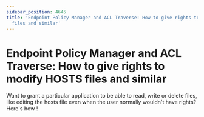 ```yaml
---
sidebar_position: 4645
title: 'Endpoint Policy Manager and ACL Traverse: How to give rights to modify HOSTS
  files and similar'
---
```


# Endpoint Policy Manager and ACL Traverse: How to give rights to modify HOSTS files and similar

Want to grant a particular application to be able to read, write or delete files, like editing the hosts file even when the user normally wouldn't have rights? Here's how !